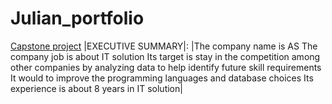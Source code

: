 # Julian_portfolio
[Capstone project](https://julianshalash.github.io/Julian_portfolio/)
|EXECUTIVE SUMMARY|:
|The company name is AS
The company job is about IT solution 
Its target is stay in the competition among other companies by analyzing data to help identify future skill requirements
It would to improve the programming languages and database choices 
Its experience is about 8 years in IT solution|

